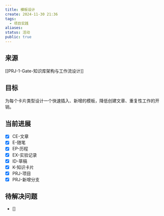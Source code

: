 ```yaml
---
title: 模板设计
create: 2024-11-30 21:36
tags:
  - 项目实践
aliases: 
status: 活动
public: true
---
```

## 来源

[[PRJ-1-Gate-知识库架构与工作流设计]]

## 目标

为每个卡片类型设计一个快速插入、新增的模板，降低创建文章、重复性工作的开销。

## 当前进展

- [x] CE-文章
- [x] E-随笔
- [x] EP-历程
- [x] EX-实验记录
- [x] ID-草稿
- [x] K-知识卡片
- [x] PRJ-项目
- [x] PRJ-新增分支

## 待解决问题

- [] 
